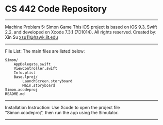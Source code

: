 # CS 442 Code Repository
-----------------------------------------------------------------------------
Machine Problem 5: Simon Game
	This iOS project is based on iOS 9.3, Swift 2.2, and developed on Xcode 7.3.1 (7D1014).	All rights reserved.
	Created by: Xin Su <xsu11@hawk.iit.edu>

-----------------------------------------------------------------------------
File List:
	The main files are listed below:

	Simon/
		AppDelegate.swift
		ViewController.swift
		Info.plist
		Base.lproj/
			LaunchScreen.storyboard
			Main.storyboard
	Simon.xcodeproj
	README.md

-----------------------------------------------------------------------------
Installation Instruction:
	Use Xcode to open the project file "Simon.xcodeproj", then run the app using the Simulator.

-----------------------------------------------------------------------------
